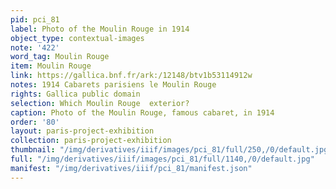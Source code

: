 ```yaml
---
pid: pci_81
label: Photo of the Moulin Rouge in 1914
object_type: contextual-images
note: '422'
word_tag: Moulin Rouge
item: Moulin Rouge
link: https://gallica.bnf.fr/ark:/12148/btv1b53114912w
notes: 1914 Cabarets parisiens le Moulin Rouge
rights: Gallica public domain
selection: Which Moulin Rouge  exterior?
caption: Photo of the Moulin Rouge, famous cabaret, in 1914
order: '80'
layout: paris-project-exhibition
collection: paris-project-exhibition
thumbnail: "/img/derivatives/iiif/images/pci_81/full/250,/0/default.jpg"
full: "/img/derivatives/iiif/images/pci_81/full/1140,/0/default.jpg"
manifest: "/img/derivatives/iiif/pci_81/manifest.json"
---
```

